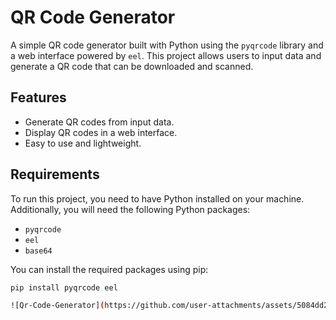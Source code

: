 # QR Code Generator

A simple QR code generator built with Python using the `pyqrcode` library and a web interface powered by `eel`. This project allows users to input data and generate a QR code that can be downloaded and scanned.

## Features

- Generate QR codes from input data.
- Display QR codes in a web interface.
- Easy to use and lightweight.

## Requirements

To run this project, you need to have Python installed on your machine. Additionally, you will need the following Python packages:

- `pyqrcode`
- `eel`
- `base64`

You can install the required packages using pip:

```bash
pip install pyqrcode eel

![Qr-Code-Generator](https://github.com/user-attachments/assets/5084dd26-bb4a-4817-97c6-71738b69a138)
